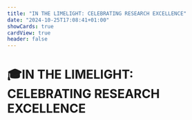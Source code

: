 ```yaml
---
title: "IN THE LIMELIGHT: CELEBRATING RESEARCH EXCELLENCE"
date: "2024-10-25T17:08:41+01:00"
showCards: true
cardView: true
header: false
---
```


<h1 class="responsive-title-style-2">🎓IN THE LIMELIGHT:<br>CELEBRATING RESEARCH EXCELLENCE</h1>
